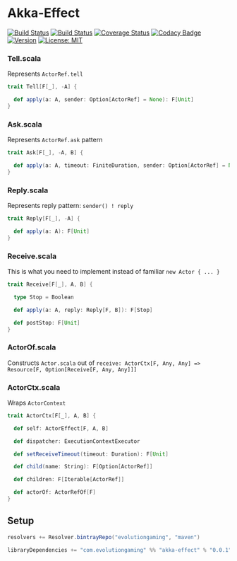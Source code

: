 # Akka-Effect
[![Build Status](https://github.com/evolution-gaming/akka-effect/workflows/CI/badge.svg)](https://github.com/evolution-gaming/akka-effect/actions?query=workflow%3ACI) 
[![Build Status](https://travis-ci.org/evolution-gaming/akka-effect.svg)](https://travis-ci.org/evolution-gaming/akka-effect)
[![Coverage Status](https://coveralls.io/repos/evolution-gaming/akka-effect/badge.svg)](https://coveralls.io/r/evolution-gaming/akka-effect)
[![Codacy Badge](https://api.codacy.com/project/badge/Grade/bd019acfc1f04f7aae90beee7e59e15d)](https://www.codacy.com/app/evolution-gaming/akka-effect?utm_source=github.com&amp;utm_medium=referral&amp;utm_content=evolution-gaming/akka-effect&amp;utm_campaign=Badge_Grade)
[![Version](https://api.bintray.com/packages/evolutiongaming/maven/akka-effect/images/download.svg)](https://bintray.com/evolutiongaming/maven/akka-effect/_latestVersion)
[![License: MIT](https://img.shields.io/badge/License-MIT-yellowgreen.svg)](https://opensource.org/licenses/MIT)

### Tell.scala

Represents `ActorRef.tell`

```scala
trait Tell[F[_], -A] {

  def apply(a: A, sender: Option[ActorRef] = None): F[Unit]
}
```


### Ask.scala

Represents `ActorRef.ask` pattern

```scala
trait Ask[F[_], -A, B] {

  def apply(a: A, timeout: FiniteDuration, sender: Option[ActorRef] = None): F[B]
}
```


### Reply.scala

Represents reply pattern: `sender() ! reply`

```scala
trait Reply[F[_], -A] {

  def apply(a: A): F[Unit]
}
```


### Receive.scala

This is what you need to implement instead of familiar `new Actor { ... }`  

```scala
trait Receive[F[_], A, B] {

  type Stop = Boolean

  def apply(a: A, reply: Reply[F, B]): F[Stop]

  def postStop: F[Unit]
}
```


### ActorOf.scala

Constructs `Actor.scala` out of `receive: ActorCtx[F, Any, Any] => Resource[F, Option[Receive[F, Any, Any]]]`


### ActorCtx.scala

Wraps `ActorContext`

```scala
trait ActorCtx[F[_], A, B] {

  def self: ActorEffect[F, A, B]

  def dispatcher: ExecutionContextExecutor

  def setReceiveTimeout(timeout: Duration): F[Unit]

  def child(name: String): F[Option[ActorRef]]

  def children: F[Iterable[ActorRef]]

  def actorOf: ActorRefOf[F]
}
```
 

## Setup

```scala
resolvers += Resolver.bintrayRepo("evolutiongaming", "maven")

libraryDependencies += "com.evolutiongaming" %% "akka-effect" % "0.0.1"
```